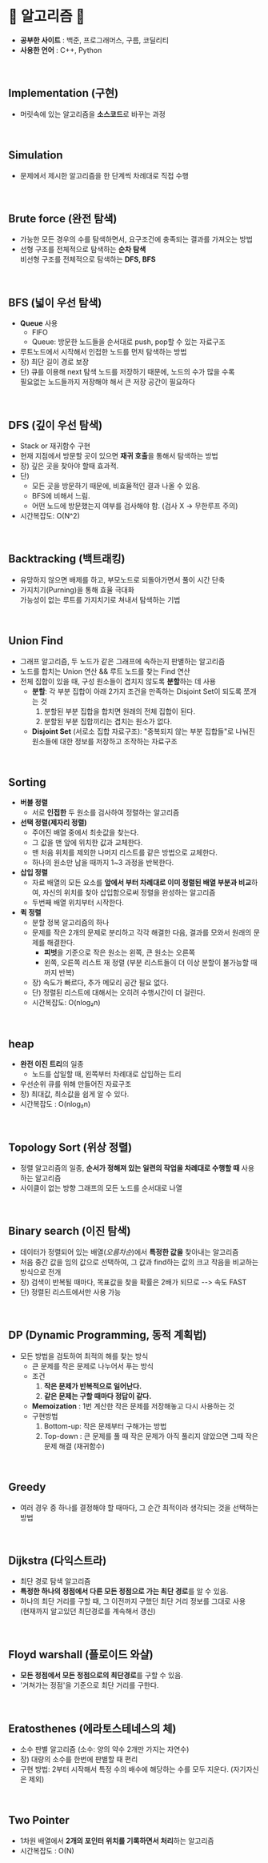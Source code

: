 # 🖤 알고리즘 🖤

- **공부한 사이트** : 백준, 프로그래머스, 구름, 코딜리티
- **사용한 언어** : C++, Python
<br>

## Implementation (구현)
- 머릿속에 있는 알고리즘을 **소스코드**로 바꾸는 과정
<br>

## Simulation
- 문제에서 제시한 알고리즘을 한 단계씩 차례대로 직접 수행
<br>

## Brute force (완전 탐색)
- 가능한 모든 경우의 수를 탐색하면서, 요구조건에 충족되는 결과를 가져오는 방법
- 선형 구조를 전체적으로 탐색하는 **순차 탐색** <br>
  비선형 구조를 전체적으로 탐색하는 **DFS, BFS**
<br>

## BFS (넓이 우선 탐색)
- **Queue** 사용
  - FIFO
  - Queue: 방문한 노드들을 순서대로 push, pop할 수 있는 자료구조
- 루트노드에서 시작해서 인접한 노드를 먼저 탐색하는 방법
- 장) 최단 길이 경로 보장
- 단) 큐를 이용해 next 탐색 노드를 저장하기 때문에, 노드의 수가 많을 수록 <br>
      필요없는 노드들까지 저장해야 해서 큰 저장 공간이 필요하다
<br>

## DFS (깊이 우선 탐색)
- Stack or 재귀함수 구현
- 현재 지점에서 방문할 곳이 있으면 **재귀 호출**을 통해서 탐색하는 방법
- 장) 깊은 곳을 찾아야 할때 효과적.
- 단)
  - 모든 곳을 방문하기 때문에, 비효율적인 결과 나올 수 있음.
  - BFS에 비해서 느림.
  - 어떤 노드에 방문했는지 여부를 검사해야 함. (검사 X -> 무한루프 주의)
- 시간복잡도: O(N^2)
<br>

## Backtracking (백트래킹)
- 유망하지 않으면 배제를 하고, 부모노드로 되돌아가면서 풀이 시간 단축
- 가지치기(Purning)을 통해 효율 극대화 <br> 가능성이 없는 루트를 가지치기로 쳐내서 탐색하는 기법
<br>

## Union Find
- 그래프 알고리즘, 두 노드가 같은 그래프에 속하는지 판별하는 알고리즘
- 노드를 합치는 Union 연산 && 루트 노드를 찾는 Find 연산
- 전체 집합이 있을 때, 구성 원소들이 겹치지 않도록 **분할**하는 데 사용
  - **분할**: 각 부분 집합이 아래 2가지 조건을 만족하는 Disjoint Set이 되도록 쪼개는 것
    1. 분할된 부분 집합을 합치면 원래의 전체 집합이 된다.
    2. 분할된 부분 집합끼리는 겹치는 원소가 없다.
  - **Disjoint Set** (서로소 집합 자료구조): "중복되지 않는 부분 집합들"로 나눠진 원소들에 대한 정보를 저장하고 조작하는 자료구조
<br>

## Sorting
- __버블 정렬__
  - 서로 **인접한** 두 원소를 검사하여 정렬하는 알고리즘
- __선택 정렬(제자리 정렬)__
  - 주어진 배열 중에서 최솟값을 찾는다.
  - 그 값을 맨 앞에 위치한 값과 교체한다.
  - 맨 처음 위치를 제외한 나머지 리스트를 같은 방법으로 교체한다.
  - 하나의 원소만 남을 때까지 1~3 과정을 반복한다.
- __삽입 정렬__
  - 자료 배열의 모든 요소를 **앞에서 부터 차례대로 이미 정렬된 배열 부분과 비교**하여, 자신의 위치를 찾아 삽입함으로써 정렬을 완성하는 알고리즘
  - 두번째 배열 위치부터 시작한다.
- __퀵 정렬__
  - 분할 정복 알고리즘의 하나
  - 문제를 작은 2개의 문제로 분리하고 각각 해결한 다음, 결과를 모와서 원래의 문제를 해결한다.
    - **피벗**을 기준으로 작은 원소는 왼쪽, 큰 원소는 오른쪽
    - 왼쪽, 오른쪽 리스트 재 정렬 (부분 리스트들이 더 이상 분할이 불가능할 때까지 반복)
  - 장) 속도가 빠르다, 추가 메모리 공간 필요 없다.
  - 단) 정렬된 리스트에 대해서는 오히려 수행시간이 더 걸린다.
  - 시간복잡도: O(nlog₂n)
<br>

## heap
- **완전 이진 트리**의 일종
  - 노드를 삽일할 때, 왼쪽부터 차례대로 삽입하는 트리
- 우선순위 큐를 위해 만들어진 자료구조
- 장) 최대값, 최소값을 쉽게 알 수 있다.
- 시간복잡도 : O(nlog₂n)
<br>

## Topology Sort (위상 정렬)
- 정렬 알고리즘의 일종, **순서가 정해져 있는 일련의 작업을 차례대로 수행할 때** 사용하는 알고리즘
- 사이클이 없는 방향 그래프의 모든 노드를 순서대로 나열
<br>

## Binary search (이진 탐색)
- 데이터가 정렬되어 있는 배열(*오름차순*)에서 **특정한 값을** 찾아내는 알고리즘
- 처음 중간 값을 임의 값으로 선택하여, 그 값과 find하는 값의 크고 작음을 비교하는 방식으로 전개
- 장) 검색이 반복될 때마다, 목표값을 찾을 확률은 2배가 되므로 --> 속도 FAST
- 단) 정렬된 리스트에서만 사용 가능
<br>

## DP (Dynamic Programming, 동적 계획법)
- 모든 방법을 검토하여 최적의 해를 찾는 방식
  - 큰 문제를 작은 문제로 나누어서 푸는 방식
  - 조건
    1. **작은 문제가 반복적으로 일어난다.**
    2. **같은 문제는 구할 때마다 정답이 같다.**
  - **Memoization** : 1번 계산한 작은 문제를 저장해놓고 다시 사용하는 것
  - 구현방법
    1. Bottom-up: 작은 문제부터 구해가는 방법
    2. Top-down : 큰 문제를 풀 때 작은 문제가 아직 풀리지 않았으면 그때 작은 문제 해결 (재귀함수)
<br>

## Greedy
- 여러 경우 중 하나를 결정해야 할 때마다, 그 순간 최적이라 생각되는 것을 선택하는 방법
<br>

## Dijkstra (다익스트라)
- 최단 경로 탐색 알고리즘
- **특정한 하나의 정점에서 다른 모든 정점으로 가는 최단 경로**를 알 수 있음.
- 하나의 최단 거리를 구할 때, 그 이전까지 구했던 최단 거리 정보를 그대로 사용 <br>
  (현재까지 알고있던 최단경로를 계속해서 갱신)
<br>

## Floyd warshall (플로이드 와샬)
- **모든 정점에서 모든 정점으로의 최단경로**를 구할 수 있음.
- '거쳐가는 정점'을 기준으로 최단 거리를 구한다.
<br>

## Eratosthenes (에라토스테네스의 체)
- 소수 판별 알고리즘 (소수: 양의 약수 2개만 가지는 자연수)
- 장) 대량의 소수를 한번에 판별할 때 편리
- 구현 방법: 2부터 시작해서 특정 수의 배수에 해당하는 수를 모두 지운다. (자기자신은 제외)
<br>

## Two Pointer
- 1차원 배열에서 **2개의 포인터 위치를 기록하면서 처리**하는 알고리즘
- 시간복잡도 : O(N)
<br>
